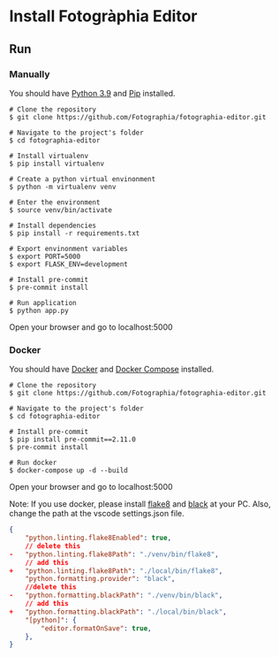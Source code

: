 # Install Fotogràphia Editor

## Run

### Manually
You should have [Python 3.9](https://www.python.org/downloads/release/python-390/) and [Pip](https://pip.pypa.io/en/stable/installing/) installed.
```
# Clone the repository 
$ git clone https://github.com/Fotographia/fotographia-editor.git

# Navigate to the project's folder
$ cd fotographia-editor

# Install virtualenv
$ pip install virtualenv

# Create a python virtual envinonment
$ python -m virtualenv venv

# Enter the environment
$ source venv/bin/activate

# Install dependencies
$ pip install -r requirements.txt

# Export envinonment variables
$ export PORT=5000
$ export FLASK_ENV=development

# Install pre-commit
$ pre-commit install  

# Run application
$ python app.py
```

Open your browser and go to localhost:5000

### Docker
You should have [Docker](https://docs.docker.com/get-docker/) and [Docker Compose](https://docs.docker.com/compose/install/) installed.
```
# Clone the repository 
$ git clone https://github.com/Fotographia/fotographia-editor.git

# Navigate to the project's folder
$ cd fotographia-editor

# Install pre-commit
$ pip install pre-commit==2.11.0
$ pre-commit install  

# Run docker
$ docker-compose up -d --build 
```

Open your browser and go to localhost:5000

Note: If you use docker, please install [flake8](https://pypi.org/project/flake8/) and [black](https://pypi.org/project/black/) 
at your PC. Also, change the path at the vscode settings.json file.

```json
{
    "python.linting.flake8Enabled": true,
    // delete this
-   "python.linting.flake8Path": "./venv/bin/flake8",
    // add this
+   "python.linting.flake8Path": "./local/bin/flake8",
    "python.formatting.provider": "black",
    //delete this
-   "python.formatting.blackPath": "./venv/bin/black",
    // add this
+   "python.formatting.blackPath": "./local/bin/black",
    "[python]": {
        "editor.formatOnSave": true,
    },
}
```
